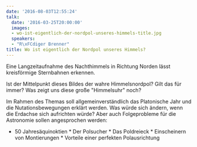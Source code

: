 ```yaml
---
date: '2016-08-03T12:55:24'
talk:
  date: '2016-03-25T20:00:00'
  images:
  - wo-ist-eigentlich-der-nordpol-unseres-himmels-title.jpg
  speakers:
  - "R\xFCdiger Brenner"
title: Wo ist eigentlich der Nordpol unseres Himmels?
---
```

Eine Langzeitaufnahme des Nachthimmels in Richtung Norden lässt kreisförmige Sternbahnen erkennen.

Ist der Mittelpunkt dieses Bildes der wahre Himmelsnordpol? Gilt das für immer? Was zeigt uns diese große "Himmelsuhr" noch?

Im Rahmen des Themas soll allgemeinverständlich das Platonische Jahr und die Nutationsbewegungen erklärt werden. Was würde sich ändern, wenn die Erdachse sich aufrichten würde? Aber auch Folgeprobleme für die Astronomie sollen angesprochen werden:

  * 50 Jahresäquinoktien   * Der Polsucher   * Das Poldreieck   * Einscheinern von Montierungen   * Vorteile einer perfekten Polausrichtung

